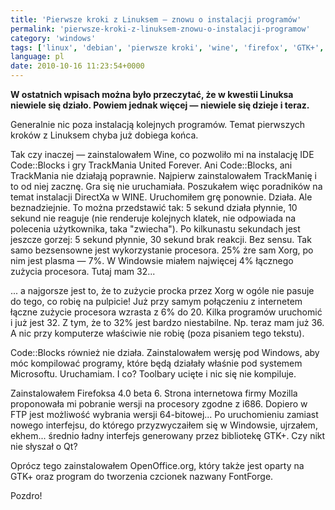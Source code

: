 ```yaml
---
title: 'Pierwsze kroki z Linuksem — znowu o instalacji programów'
permalink: 'pierwsze-kroki-z-linuksem-znowu-o-instalacji-programow'
category: 'windows'
tags: ['linux', 'debian', 'pierwsze kroki', 'wine', 'firefox', 'GTK+', 'Code::Blocks', 'TrackMania United Forever', 'DirectX', 'Xorg', 'plasma', 'Mozilla', 'FTP', 'Qt', 'OpenOffice.org', 'FontForge', 'Pierwsze kroki']
language: pl
date: 2010-10-16 11:23:54+0000
---
```


**W ostatnich wpisach można było przeczytać, że w kwestii Linuksa niewiele się działo. Powiem jednak więcej — niewiele się dzieje i teraz.**

Generalnie nic poza instalacją kolejnych programów. Temat pierwszych kroków z Linuksem chyba już dobiega końca.

Tak czy inaczej — zainstalowałem Wine, co pozwoliło mi na instalację IDE Code::Blocks i gry TrackMania United Forever. Ani Code::Blocks, ani TrackMania nie działają poprawnie. Najpierw zainstalowałem TrackManię i to od niej zacznę. Gra się nie uruchamiała. Poszukałem więc poradników na temat instalacji DirectXa w WINE. Uruchomiłem grę ponownie. Działa. Ale beznadziejnie. To można przedstawić tak: 5 sekund działa płynnie, 10 sekund nie reaguje (nie renderuje kolejnych klatek, nie odpowiada na polecenia użytkownika, taka "zwiecha"). Po kilkunastu sekundach jest jeszcze gorzej: 5 sekund płynnie, 30 sekund brak reakcji. Bez sensu. Tak samo bezsensowne jest wykorzystanie procesora. 25% żre sam Xorg, po nim jest plasma — 7%. W Windowsie miałem najwięcej 4% łącznego zużycia procesora. Tutaj mam 32...

... a najgorsze jest to, że to zużycie procka przez Xorg w ogóle nie pasuje do tego, co robię na pulpicie! Już przy samym połączeniu z internetem łączne zużycie procesora wzrasta z 6% do 20. Kilka programów uruchomić i już jest 32. Z tym, że to 32% jest bardzo niestabilne. Np. teraz mam już 36. A nic przy komputerze właściwie nie robię (poza pisaniem tego tekstu).

Code::Blocks również nie działa. Zainstalowałem wersję pod Windows, aby móc kompilować programy, które będą działały właśnie pod systemem Microsoftu. Uruchamiam. I co? Toolbary ucięte i nic się nie kompiluje.

Zainstalowałem Firefoksa 4.0 beta 6. Strona internetowa firmy Mozilla proponowała mi pobranie wersji na procesory zgodne z i686. Dopiero w FTP jest możliwość wybrania wersji 64-bitowej...
Po uruchomieniu zamiast nowego interfejsu, do którego przyzwyczaiłem się w Windowsie, ujrzałem, ekhem... średnio ładny interfejs generowany przez bibliotekę GTK+. Czy nikt nie słyszał o Qt?

Oprócz tego zainstalowałem OpenOffice.org, który także jest oparty na GTK+ oraz program do tworzenia czcionek nazwany FontForge.

Pozdro!
